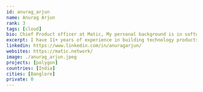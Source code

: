 ```yaml
---
id: anurag_arjun
name: Anurag Arjun
rank: 3
tags: [cloud]
bio: Chief Product officer at Matic, My personal background is in software product management. I have 11+ years of experience in building technology products, with deep experience in working with structured and unstructured financial data.
excerpt: I have 11+ years of experience in building technology products.
linkedin: https://www.linkedin.com/in/anuragarjun/
websites: https://matic.network/
image: ./anurag_arjun.jpeg
projects: [polygon]
countries: [India]
cities: [Banglore]
private: 0
---
```

